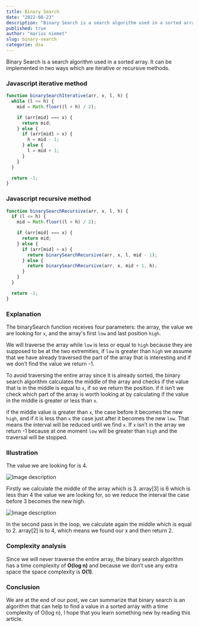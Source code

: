 ```yaml
---
title: Binary Search
date: "2022-08-23"
description: "Binary Search is a search algorithm used in a sorted array. It can be implemented in two ways which are iterative or recursive methods."
published: true
author: "marius niemet"
slug: binary-search
categorie: dsa
---
```


Binary Search is a search algorithm used in a sorted array. It can be implemented in two ways which are iterative or recursive methods.

### Javascript iterative method

```javascript
function binarySearchIterative(arr, x, l, h) {
  while (l <= h) {
    mid = Math.floor((l + h) / 2);

    if (arr[mid] === x) {
      return mid;
    } else {
      if (arr[mid] > x) {
        h = mid - 1;
      } else {
        l = mid + 1;
      }
    }
  }

  return -1;
}
```

### Javascript recursive method

```javascript
function binarySearchRecursive(arr, x, l, h) {
  if (l <= h) {
    mid = Math.floor((l + h) / 2);

    if (arr[mid] === x) {
      return mid;
    } else {
      if (arr[mid] > x) {
        return binarySearchRecursive(arr, x, l, mid - 1);
      } else {
        return binarySearchRecursive(arr, x, mid + 1, h);
      }
    }
  }

  return -1;
}
```

### Explanation

The binarySearch function receives four parameters: the array, the value we are looking for `x`, and the array's first `low` and last position `high`.

We will traverse the array while `low` is less or equal to `high` because they are supposed to be at the two extremities, if `low` is greater than `high` we assume that we have already traversed the part of the array that is interesting and if we don’t find the value we return -1.

To avoid traversing the entire array since it is already sorted, the binary search algorithm calculates the middle of the array and checks if the value that is in the middle is equal to `x`, if so we return the position. if it isn’t we check which part of the array is worth looking at by calculating if the value in the middle is greater or less than `x`.

if the middle value is greater than `x`, the case before it becomes the new `high`, and if it is less than `x` the case just after it becomes the new `low`. That means the interval will be reduced until we find `x`. If `x` isn’t in the array we return -1 because at one moment `low` will be greater than `high` and the traversal will be stopped.

### Illustration

The value we are looking for is 4.

![Image description](https://dev-to-uploads.s3.amazonaws.com/uploads/articles/5smi79xz6lz8kx8eou0n.png)

Firstly we calculate the middle of the array which is 3. array[3] is 6 which is less than 4 the value we are looking for, so we reduce the interval the case before 3 becomes the new high.

![Image description](https://dev-to-uploads.s3.amazonaws.com/uploads/articles/htnvxeux7a6fdcsxg75p.png)

In the second pass in the loop, we calculate again the middle which is equal to 2. array[2] is to 4, which means we found our x and then return 2.

### Complexity analysis

Since we will never traverse the entire array, the binary search algorithm has a time complexity of **O(log n)** and because we don’t use any extra space the space complexity is **O(1)**.

### Conclusion

We are at the end of our post, we can summarize that binary search is an algorithm that can help to find a value in a sorted array with a time complexity of O(log n), I hope that you learn something new by reading this article.
